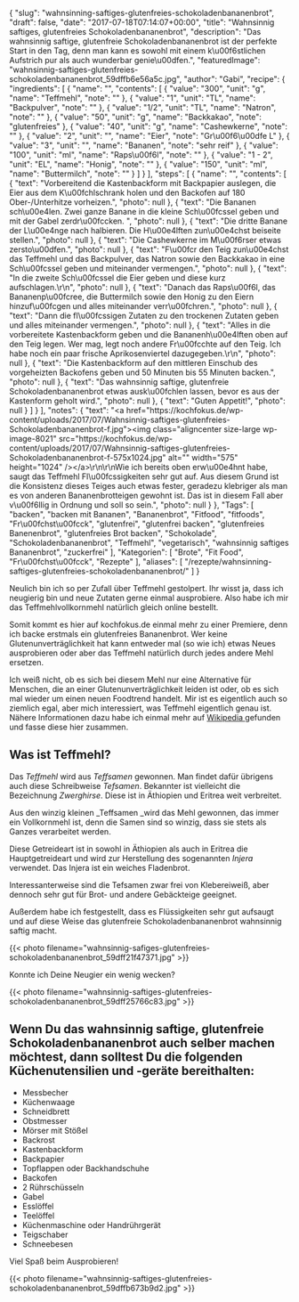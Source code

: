 {
    "slug": "wahnsinning-saftiges-glutenfreies-schokoladenbananenbrot",
    "draft": false,
    "date": "2017-07-18T07:14:07+00:00",
    "title": "Wahnsinnig saftiges, glutenfreies Schokoladenbananenbrot",
    "description": "Das wahnsinnig saftige, glutenfreie Schokoladenbananenbrot ist der perfekte Start in den Tag, denn man kann es sowohl mit einem k\u00f6stlichen Aufstrich pur als auch wunderbar genie\u00dfen.",
    "featuredImage": "wahnsinnig-saftiges-glutenfreies-schokoladenbananenbrot_59dffb6e56a5c.jpg",
    "author": "Gabi",
    "recipe": {
        "ingredients": [
            {
                "name": "",
                "contents": [
                    {
                        "value": "300",
                        "unit": "g",
                        "name": "Teffmehl",
                        "note": ""
                    },
                    {
                        "value": "1",
                        "unit": "TL",
                        "name": "Backpulver",
                        "note": ""
                    },
                    {
                        "value": "1\/2",
                        "unit": "TL",
                        "name": "Natron",
                        "note": ""
                    },
                    {
                        "value": "50",
                        "unit": "g",
                        "name": "Backkakao",
                        "note": "glutenfreies"
                    },
                    {
                        "value": "40",
                        "unit": "g",
                        "name": "Cashewkerne",
                        "note": ""
                    },
                    {
                        "value": "2",
                        "unit": "",
                        "name": "Eier",
                        "note": "Gr\u00f6\u00dfe L"
                    },
                    {
                        "value": "3",
                        "unit": "",
                        "name": "Bananen",
                        "note": "sehr reif"
                    },
                    {
                        "value": "100",
                        "unit": "ml",
                        "name": "Raps\u00f6l",
                        "note": ""
                    },
                    {
                        "value": "1 - 2",
                        "unit": "EL",
                        "name": "Honig",
                        "note": ""
                    },
                    {
                        "value": "150",
                        "unit": "ml",
                        "name": "Buttermilch",
                        "note": ""
                    }
                ]
            }
        ],
        "steps": [
            {
                "name": "",
                "contents": [
                    {
                        "text": "Vorbereitend die Kastenbackform mit Backpapier auslegen, die Eier aus dem K\u00fchlschrank holen und den Backofen auf 180 Ober-\/Unterhitze vorheizen.",
                        "photo": null
                    },
                    {
                        "text": "Die Bananen sch\u00e4len. Zwei ganze Banane in die kleine Sch\u00fcssel geben und mit der Gabel zerdr\u00fccken. ",
                        "photo": null
                    },
                    {
                        "text": "Die dritte Banane der L\u00e4nge nach halbieren. Die H\u00e4lften zun\u00e4chst beiseite stellen.",
                        "photo": null
                    },
                    {
                        "text": "Die Cashewkerne im M\u00f6rser etwas zersto\u00dfen.",
                        "photo": null
                    },
                    {
                        "text": "F\u00fcr den Teig zun\u00e4chst das Teffmehl und das Backpulver, das Natron sowie den Backkakao in eine Sch\u00fcssel geben und miteinander vermengen.",
                        "photo": null
                    },
                    {
                        "text": "In die zweite Sch\u00fcssel die Eier geben und diese kurz aufschlagen.\r\n",
                        "photo": null
                    },
                    {
                        "text": "Danach das Raps\u00f6l, das Bananenp\u00fcree, die Buttermilch sowie den Honig zu den Eiern hinzuf\u00fcgen und alles miteinander verr\u00fchren.",
                        "photo": null
                    },
                    {
                        "text": "Dann die fl\u00fcssigen Zutaten zu den trockenen Zutaten geben und alles miteinander vermengen.",
                        "photo": null
                    },
                    {
                        "text": "Alles in die vorbereitete Kastenbackform geben und die Bananenh\u00e4lften oben auf den Teig legen. Wer mag, legt noch andere Fr\u00fcchte auf den Teig. Ich habe noch ein paar frische Aprikosenviertel dazugegeben.\r\n",
                        "photo": null
                    },
                    {
                        "text": "Die Kastenbackform auf den mittleren Einschub des vorgeheizten Backofens geben und 50 Minuten bis 55 Minuten backen.",
                        "photo": null
                    },
                    {
                        "text": "Das wahnsinnig saftige, glutenfreie Schokoladenbananenbrot etwas ausk\u00fchlen lassen, bevor es aus der Kastenform geholt wird.",
                        "photo": null
                    },
                    {
                        "text": "Guten Appetit!",
                        "photo": null
                    }
                ]
            }
        ],
        "notes": {
            "text": "<a href=\"https:\/\/kochfokus.de\/wp-content\/uploads\/2017\/07\/Wahnsinnig-saftiges-glutenfreies-Schokoladenbananenbrot-f.jpg\"><img class=\"aligncenter size-large wp-image-8021\" src=\"https:\/\/kochfokus.de\/wp-content\/uploads\/2017\/07\/Wahnsinnig-saftiges-glutenfreies-Schokoladenbananenbrot-f-575x1024.jpg\" alt=\"\" width=\"575\" height=\"1024\" \/><\/a>\r\n\r\nWie ich bereits oben erw\u00e4hnt habe, saugt das Teffmehl Fl\u00fcssigkeiten sehr gut auf. Aus diesem Grund ist die Konsistenz dieses Teiges auch etwas fester, geradezu klebriger als man es von anderen Bananenbrotteigen gewohnt ist. Das ist in diesem Fall aber v\u00f6llig in Ordnung und soll so sein.",
            "photo": null
        }
    },
    "Tags": [
        "backen",
        "backen mit Bananen",
        "Bananenbrot",
        "Fitfood",
        "fitfoods",
        "Fr\u00fchst\u00fcck",
        "glutenfrei",
        "glutenfrei backen",
        "glutenfreies Banenenbrot",
        "glutenfreies Brot backen",
        "Schokolade",
        "Schokoladenbananenbrot",
        "Teffmehl",
        "vegetarisch",
        "wahnsinnig saftiges Bananenbrot",
        "zuckerfrei"
    ],
    "Kategorien": [
        "Brote",
        "Fit Food",
        "Fr\u00fchst\u00fcck",
        "Rezepte"
    ],
    "aliases": [
        "\/rezepte\/wahnsinning-saftiges-glutenfreies-schokoladenbananenbrot\/"
    ]
}

Neulich bin ich so per Zufall über Teffmehl gestolpert. Ihr wisst ja, dass ich neugierig bin und neue Zutaten gerne einmal ausprobiere. Also habe ich mir das Teffmehlvollkornmehl natürlich gleich online bestellt.

Somit kommt es hier auf kochfokus.de einmal mehr zu einer Premiere, denn ich backe erstmals ein glutenfreies Bananenbrot. Wer keine Glutenunverträglichkeit hat kann entweder mal (so wie ich) etwas Neues ausprobieren oder aber das Teffmehl natürlich durch jedes andere Mehl ersetzen.

Ich weiß nicht, ob es sich bei diesem Mehl nur eine Alternative für Menschen, die an einer Glutenunverträglichkeit leiden ist oder, ob es sich mal wieder um einen neuen Foodtrend handelt. Mir ist es eigentlich auch so ziemlich egal, aber mich interessiert, was Teffmehl eigentlich genau ist. Nähere Informationen dazu habe ich einmal mehr auf [Wikipedia ][1]gefunden und fasse diese hier zusammen.

## 

## Was ist Teffmehl?

Das _Teffmehl_ wird aus _Teffsamen_ gewonnen. Man findet dafür übrigens auch diese Schreibweise _Tefsamen_. Bekannter ist vielleicht die Bezeichnung _Zwerghirse_. Diese ist in Äthiopien und Eritrea weit verbreitet.

Aus den winzig kleinen _Teffsamen _wird das Mehl gewonnen, das immer ein Vollkornmehl ist, denn die Samen sind so winzig, dass sie stets als Ganzes verarbeitet werden.

Diese Getreideart ist in sowohl in Äthiopien als auch in Eritrea die Hauptgetreideart und wird zur Herstellung des sogenannten _Injera_ verwendet. Das Injera ist ein weiches Fladenbrot.

In­te­r­es­san­ter­wei­se sind die Tefsamen zwar frei von Klebereiweiß, aber dennoch sehr gut für Brot- und andere Gebäckteige geeignet.

Außerdem habe ich festgestellt, dass es Flüssigkeiten sehr gut aufsaugt und auf diese Weise das glutenfreie Schokoladenbananenbrot wahnsinnig saftig macht.

 {{< photo filename="wahnsinnig-safiges-glutenfreies-schokoladenbananenbrot_59dff21f47371.jpg" >}} 

 

Konnte ich Deine Neugier ein wenig wecken?

 

{{< photo filename="wahnsinnig-saftiges-glutenfreies-schokoladenbananenbrot_59dff25766c83.jpg" >}}

## Wenn Du das wahnsinnig saftige, glutenfreie Schokoladenbananenbrot auch selber machen möchtest, dann solltest Du die folgenden Küchenutensilien und -geräte bereithalten:

 * Messbecher
 * Küchenwaage
 * Schneidbrett
 * Obstmesser
 * Mörser mit Stößel
 * Backrost
 * Kastenbackform
 * Backpapier
 * Topflappen oder Backhandschuhe
 * Backofen
 * 2 Rührschüsseln
 * Gabel
 * Esslöffel
 * Teelöffel
 * Küchenmaschine oder Handrührgerät
 * Teigschaber
 * Schneebesen

 

Viel Spaß beim Ausprobieren!

{{< photo filename="wahnsinnig-saftiges-glutenfreies-schokoladenbananenbrot_59dffb673b9d2.jpg" >}}





 [1]: https://de.wikipedia.org/wiki/Teff